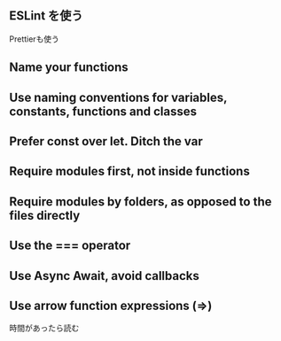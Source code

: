 ## ESLint を使う

Prettierも使う

## Name your functions

## Use naming conventions for variables, constants, functions and classes

## Prefer const over let. Ditch the var

## Require modules first, not inside functions

## Require modules by folders, as opposed to the files directly

## Use the === operator

## Use Async Await, avoid callbacks

## Use arrow function expressions (=>)

時間があったら読む